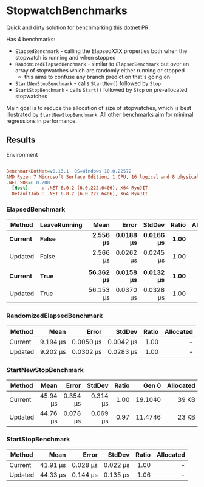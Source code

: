 # StopwatchBenchmarks

Quick and dirty solution for benchmarking [this dotnet PR](https://github.com/dotnet/runtime/pull/66619).

Has 4 benchmarks:

 - `ElapsedBenchmark` - calling the ElapsedXXX properties both when the stopwatch is running and when stopped
 - `RandomizedElapsedBenchmark` - similar to `ElapsedBenchmark` but over an array of stopwatches which are randomly either running or stopped
    * this aims to confuse any branch prediction that's going on
- `StartNewStopBenchmark` - calls `StartNew()` followed by `Stop`
- `StartStopBenchmark` - calls `Start()` followed by `Stop` on pre-allocated stopwatches

Main goal is to reduce the allocation of size of stopwatches, which is best illustrated by `StartNewStopBenchmark`.  All other benchmarks aim for minimal regressions in performance.

## Results

Environment

``` ini

BenchmarkDotNet=v0.13.1, OS=Windows 10.0.22572
AMD Ryzen 7 Microsoft Surface Edition, 1 CPU, 16 logical and 8 physical cores
.NET SDK=6.0.200
  [Host]     : .NET 6.0.2 (6.0.222.6406), X64 RyuJIT
  DefaultJob : .NET 6.0.2 (6.0.222.6406), X64 RyuJIT


```

### ElapsedBenchmark

|  Method | LeaveRunning |      Mean |     Error |    StdDev | Ratio | Allocated |
|-------- |------------- |----------:|----------:|----------:|------:|----------:|
| **Current** |        **False** |  **2.556 μs** | **0.0188 μs** | **0.0166 μs** |  **1.00** |         **-** |
| Updated |        False |  2.566 μs | 0.0262 μs | 0.0245 μs |  1.00 |         - |
|         |              |           |           |           |       |           |
| **Current** |         **True** | **56.362 μs** | **0.0158 μs** | **0.0132 μs** |  **1.00** |         **-** |
| Updated |         True | 56.153 μs | 0.0370 μs | 0.0328 μs |  1.00 |         - |

### RandomizedElapsedBenchmark

|  Method |     Mean |     Error |    StdDev | Ratio | Allocated |
|-------- |---------:|----------:|----------:|------:|----------:|
| Current | 9.194 μs | 0.0050 μs | 0.0042 μs |  1.00 |         - |
| Updated | 9.202 μs | 0.0302 μs | 0.0283 μs |  1.00 |         - |

### StartNewStopBenchmark

|  Method |     Mean |    Error |   StdDev | Ratio |   Gen 0 | Allocated |
|-------- |---------:|---------:|---------:|------:|--------:|----------:|
| Current | 45.94 μs | 0.354 μs | 0.314 μs |  1.00 | 19.1040 |     39 KB |
| Updated | 44.76 μs | 0.078 μs | 0.069 μs |  0.97 | 11.4746 |     23 KB |

### StartStopBenchmark

|  Method |     Mean |    Error |   StdDev | Ratio | Allocated |
|-------- |---------:|---------:|---------:|------:|----------:|
| Current | 41.91 μs | 0.028 μs | 0.022 μs |  1.00 |         - |
| Updated | 44.33 μs | 0.144 μs | 0.135 μs |  1.06 |         - |